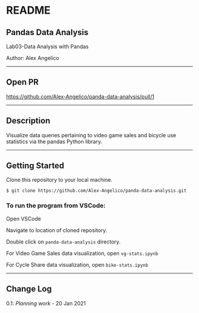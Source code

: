 # README

## Pandas Data Analysis

Lab03-Data Analysis with Pandas

Author: Alex Angelico

----

## Open PR

https://github.com/Alex-Angelico/panda-data-analysis/pull/1

----

## Description

Visualize data queries pertaining to video game sales and bicycle use statistics via the pandas Python library.

----

## Getting Started

Clone this repository to your local machine.

```
$ git clone https://github.com/Alex-Angelico/panda-data-analysis.git
```

### To run the program from VSCode:

Open VSCode

Navigate to location of cloned repository.

Double click on ```panda-data-analysis``` directory.

For Video Game Sales data visualization, open ```vg-stats.ipynb```

For Cycle Share data visualization, open ```bike-stats.ipynb```

----

## Change Log

0.1: *Planning work* - 20 Jan 2021
